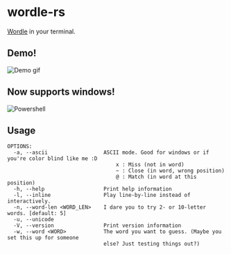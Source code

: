 # wordle-rs

[Wordle](https://www.powerlanguage.co.uk/wordle/) in your terminal.

## Demo!
![Demo gif](https://thumbs.gfycat.com/AdoredForcefulIrishsetter-size_restricted.gif)

## Now supports windows!
![Powershell](https://i.imgur.com/IfswepI.png)

## Usage

```
OPTIONS:
  -a, --ascii                  ASCII mode. Good for windows or if you're color blind like me :D
                                   x : Miss (not in word)
                                   ~ : Close (in word, wrong position)
                                   @ : Match (in word at this position)
  -h, --help                   Print help information
  -l, --inline                 Play line-by-line instead of interactively.
  -n, --word-len <WORD_LEN>    I dare you to try 2- or 10-letter words. [default: 5]
  -u, --unicode
  -V, --version                Print version information
  -w, --word <WORD>            The word you want to guess. (Maybe you set this up for someone
                               else? Just testing things out?)
```